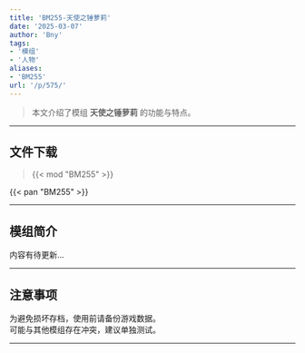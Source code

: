 ```yaml
---
title: 'BM255-天使之锤萝莉'
date: '2025-03-07'
author: 'Bny'
tags:
- '模组'
- '人物'
aliases:
- 'BM255'
url: '/p/575/'
---
```


> 本文介绍了模组 **天使之锤萝莉** 的功能与特点。

---

## 文件下载  

> {{< mod "BM255" >}}  

{{< pan "BM255" >}}  

---

## 模组简介

>  
内容有待更新...  

---

## 注意事项

>  
为避免损坏存档，使用前请备份游戏数据。  
可能与其他模组存在冲突，建议单独测试。  

---

